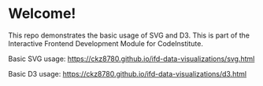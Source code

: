 # Welcome! 

This repo demonstrates the basic usage of SVG and D3. This is part of the Interactive Frontend Development Module for CodeInstitute.

Basic SVG usage: https://ckz8780.github.io/ifd-data-visualizations/svg.html

Basic D3 usage: https://ckz8780.github.io/ifd-data-visualizations/d3.html
